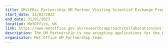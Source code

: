 ```yaml
---
title: UM/LFRic Partnership UM Partner Visiting Scientist Exchange Programme (UNITE)
start_date: 31/01/2023
end_date: 31/01/2023
location: MetOffice, UK
link: https://www.metoffice.gov.uk/research/approach/collaboration/unified-model/partnership
description: The UM Partnership is now accepting applications for the UM Partner Visiting Scientist Exchange Programme (UNITE), which aims to encourage visiting scientist exchanges across multiple sites that would benefit the joint UM partner science programme and the technical infrastructure programmes. More information, including how to apply, contact João Teixeira (he/him) joao.teixeira@metoffice.gov.uk. Application deadline for this round is 31.01.2023. 
organisator: Met Office UM Partnership team.
---
```


